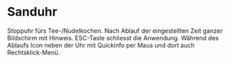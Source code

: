 # Sanduhr
Stoppuhr fürs Tee-/Nudelkochen. 
Nach Ablauf der eingestellten Zeit ganzer Bildschirm mit Hinweis. 
ESC-Taste schliesst die Anwendung.
Während des Ablaufs Icon neben der Uhr mit Quickinfo per Maus und dort auch Rechtsklick-Menü.
